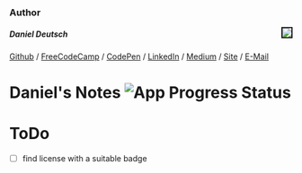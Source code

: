 ### Author
<!-- ![@DDCreationStudios](https://s3-us-west-2.amazonaws.com/s.cdpn.io/854371/profile/profile-80_2.jpg) -->
[<img src="https://s3-us-west-2.amazonaws.com/s.cdpn.io/854371/profile/profile-80_2.jpg" align="right" border=2px>](http://ddcreationstudios.at/)

##### Daniel Deutsch
[Github](https://github.com/DDCreationStudios) / [FreeCodeCamp](https://www.freecodecamp.com/ddcreationstudios) / [CodePen](http://codepen.io/ddcreationstudios/) / [LinkedIn](https://www.linkedin.com/in/daniel-deutsch-b95611127) / [Medium](https://medium.com/@ddcreationstudi) / [Site](http://ddcreationstudios.at/) /  [E-Mail](mailto:deudan1010@gmail.com)



# Daniel's Notes ![App Progress Status](https://img.shields.io/badge/Writing%20Status-In%20Progress-0520b7.svg?style=plastic)



# ToDo
- [ ] find license with a suitable badge
